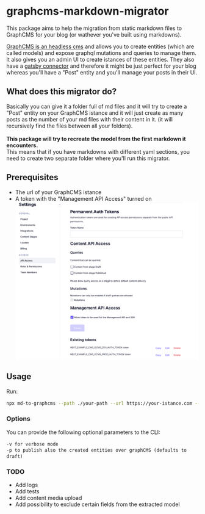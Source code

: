 # graphcms-markdown-migrator

This package aims to help the migration from static markdown files to GraphCMS for your blog (or wathever you've built using markdowns).

[GraphCMS is an headless cms](https://graphcms.com/academy/headless-cms) and allows you to create entities (which are called models) and expose graphql mutations and queries to manage them.<br/>
It also gives you an admin UI to create istances of these entities. They also have a [gatsby connector](https://www.gatsbyjs.com/docs/sourcing-from-graphcms/) and therefore it might be just perfect for your blog whereas you'll have a "Post" entity and you'll manage your posts in their UI.

## What does this migrator do?

Basically you can give it a folder full of md files and it will try to create a "Post" entity on your GraphCMS istance and it will just create as many posts as the number of your md files with their content in it. (it will recursively find the files between all your folders).
<br/><br/>
**This package will try to recreate the model from the first markdown it encounters.**<br/>
This means that if you have markdowns with different yaml sections, you need to create two separate folder where you'll run this migrator.<br/>

## Prerequisites

- The url of your GraphCMS istance
- A token with the "Management API Access" turned on ![Management API access graph cms token](./assets/token-creation.png)

## Usage

Run:

```sh
npx md-to-graphcms --path ./your-path --url https://your-istance.com --token <token>
```

### Options

You can provide the following optional parameters to the CLI:

```
-v for verbose mode
-p to publish also the created entities over graphCMS (defaults to draft)
```

### TODO

- Add logs
- Add tests
- Add content media upload
- Add possibility to exclude certain fields from the extracted model
